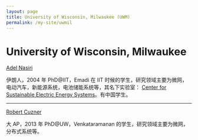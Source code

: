 ```yaml
---
layout: page
title: University of Wisconsin, Milwaukee (UWM)
permalink: /my-site/uwmil
---
```

# University of Wisconsin, Milwaukee 
[Adel Nasiri](https://uwm.edu/engineering/people/nasiri-ph-d-adel/)

伊朗人，2004 年 PhD@IIT，Emadi 在 IIT 时候的学生，研究领域主要为微网，电动汽车，新能源系统，电池储能系统等，其名下实验室：
[Center for Sustainable Electric Energy Systems](https://sites.uwm.edu/sees/)。有中国学生。

---

[Robert Cuzner](https://uwm.edu/engineering/people/cuzner-ph-d-robert/)

大 AP，2013 年 PhD@UW，Venkataramanan 的学生，研究领域主要为微网，分布式系统等。
